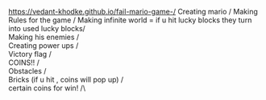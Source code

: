 https://vedant-khodke.github.io/fail-mario-game-/
Creating mario \/
Making Rules for the game \/
Making infinite world =
if u hit lucky blocks they turn into used lucky blocks/\
Making his enemies /\
Creating power ups /\
Victory flag /\
COINS!! /\
Obstacles /\
Bricks (if u hit , coins will pop up) /\
certain coins for win! /\
